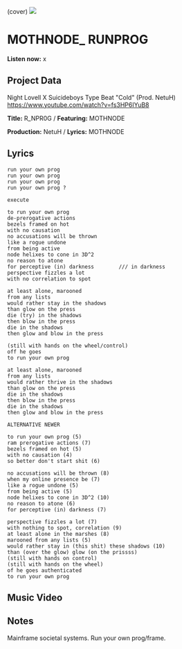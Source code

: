 (cover) ![](57175019_319474918741616_8502199518755923887_n.jpg)

# MOTHNODE_ RUNPROG

**Listen now:** x

## Project Data

Night Lovell X Suicideboys Type Beat "Cold" (Prod. NetuH)
https://www.youtube.com/watch?v=fs3HP6IYuB8

**Title:** R_NPR0G / **Featuring:** MOTHNODE

**Production:** NetuH / **Lyrics:** MOTHNODE

## Lyrics

```
run your own prog
run your own prog
run your own prog
run your own prog ?

execute

to run your own prog
de-prerogative actions
bezels framed on hot
with no causation
no accusations will be thrown
like a rogue undone
from being active
node helixes to cone in 3D^2
no reason to atone
for perceptive (in) darkness        /// in darkness
perspective fizzles a lot
with no correlation to spot

at least alone, marooned
from any lists
would rather stay in the shadows
than glow on the press
die (try) in the shadows
then blow in the press
die in the shadows
then glow and blow in the press

(still with hands on the wheel/control)
off he goes
to run your own prog

at least alone, marooned
from any lists
would rather thrive in the shadows
than glow on the press
die in the shadows
then blow in the press
die in the shadows
then glow and blow in the press

ALTERNATIVE NEWER

to run your own prog (5) 
ram prerogative actions (7)
bezels framed on hot (5)
with no causation (4)
so better don't start shit (6)

no accusations will be thrown (8)
when my online presence be (7)
like a rogue undone (5)
from being active (5)
node helixes to cone in 3D^2 (10)
no reason to atone (6)
for perceptive (in) darkness (7)

perspective fizzles a lot (7)
with nothing to spot, correlation (9)
at least alone in the marshes (8)
marooned from any lists (5)
would rather stay in (this shit) these shadows (10)
than (over the glow) glow (on the prissss)
(still with hands on control)
(still with hands on the wheel)
of he goes authenticated
to run your own prog

```

## Music Video

## Notes

Mainframe societal systems. Run your own prog/frame.
